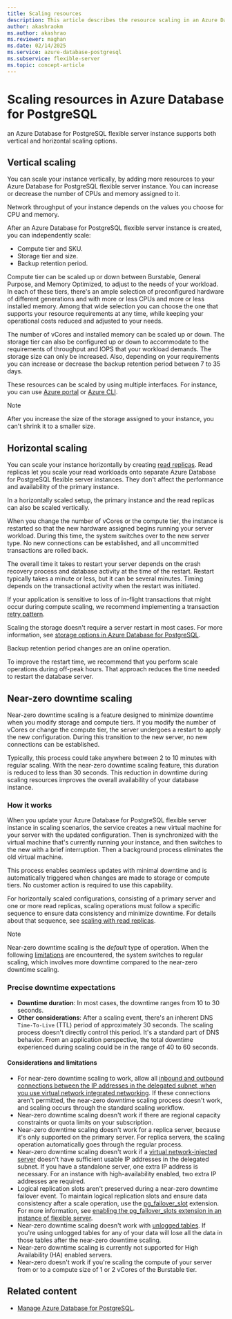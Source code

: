 ```yaml
---
title: Scaling resources
description: This article describes the resource scaling in an Azure Database for PostgreSQL flexible server instance.
author: akashraokm
ms.author: akashrao
ms.reviewer: maghan
ms.date: 02/14/2025
ms.service: azure-database-postgresql
ms.subservice: flexible-server
ms.topic: concept-article
---
```


# Scaling resources in Azure Database for PostgreSQL 

an Azure Database for PostgreSQL flexible server instance supports both vertical and horizontal scaling options.

## Vertical scaling

You can scale your instance vertically, by adding more resources to your Azure Database for PostgreSQL flexible server instance. You can increase or decrease the number of CPUs and memory assigned to it.

Network throughput of your instance depends on the values you choose for CPU and memory.

After an Azure Database for PostgreSQL flexible server instance is created, you can independently scale:

- Compute tier and SKU.
- Storage tier and size.
- Backup retention period.

Compute tier can be scaled up or down between Burstable, General Purpose, and Memory Optimized, to adjust to the needs of your workload. In each of these tiers, there's an ample selection of preconfigured hardware of different generations and with more or less CPUs and more or less installed memory. Among that wide selection you can choose the one that supports your resource requirements at any time, while keeping your operational costs reduced and adjusted to your needs.

The number of vCores and installed memory can be scaled up or down. The storage tier can also be configured up or down to accommodate to the requirements of throughput and IOPS that your workload demands. The storage size can only be increased. Also, depending on your requirements you can increase or decrease the backup retention period between 7 to 35 days.

These resources can be scaled by using multiple interfaces. For instance, you can use [Azure portal](quickstart-create-server.md) or [Azure CLI](quickstart-create-server.md).

> [!NOTE]
> After you increase the size of the storage assigned to your instance, you can't shrink it to a smaller size.

## Horizontal scaling

You can scale your instance horizontally by creating [read replicas](concepts-read-replicas.md). Read replicas let you scale your read workloads onto separate Azure Database for PostgreSQL flexible server instances. They don't affect the performance and availability of the primary instance.

In a horizontally scaled setup, the primary instance and the read replicas can also be scaled vertically.

When you change the number of vCores or the compute tier, the instance is restarted so that the new hardware assigned begins running your server workload. During this time, the system switches over to the new server type. No new connections can be established, and all uncommitted transactions are rolled back.

The overall time it takes to restart your server depends on the crash recovery process and database activity at the time of the restart. Restart typically takes a minute or less, but it can be several minutes. Timing depends on the transactional activity when the restart was initiated.

If your application is sensitive to loss of in-flight transactions that might occur during compute scaling, we recommend implementing a transaction [retry pattern](../single-server/concepts-connectivity.md#handling-transient-errors).

Scaling the storage doesn't require a server restart in most cases. For more information, see [storage options in Azure Database for PostgreSQL](concepts-scaling-resources.md).

Backup retention period changes are an online operation.

To improve the restart time, we recommend that you perform scale operations during off-peak hours. That approach reduces the time needed to restart the database server.

## Near-zero downtime scaling

Near-zero downtime scaling is a feature designed to minimize downtime when you modify storage and compute tiers. If you modify the number of vCores or change the compute tier, the server undergoes a restart to apply the new configuration. During this transition to the new server, no new connections can be established.

Typically, this process could take anywhere between 2 to 10 minutes with regular scaling. With the near-zero downtime scaling feature, this duration is reduced to less than 30 seconds. This reduction in downtime during scaling resources improves the overall availability of your database instance.

### How it works

When you update your Azure Database for PostgreSQL flexible server instance in scaling scenarios, the service creates a new virtual machine for your server with the updated configuration. Then is synchronized with the virtual machine that's currently running your instance, and then switches to the new with a brief interruption. Then a background process eliminates the old virtual machine. 

This process enables seamless updates with minimal downtime and is automatically triggered when changes are made to storage or compute tiers. No customer action is required to use this capability.

For horizontally scaled configurations, consisting of a primary server and one or more read replicas, scaling operations must follow a specific sequence to ensure data consistency and minimize downtime. For details about that sequence, see [scaling with read replicas](concepts-read-replicas.md#scale).

> [!NOTE]
> Near-zero downtime scaling is the _default_ type of operation. When the following [limitations](#considerations-and-limitations) are encountered, the system switches to regular scaling, which involves more downtime compared to the near-zero downtime scaling.

### Precise downtime expectations

* **Downtime duration**: In most cases, the downtime ranges from 10 to 30 seconds.
* **Other considerations**: After a scaling event, there's an inherent DNS `Time-To-Live` (TTL) period of approximately 30 seconds. The scaling process doesn't directly control this period. It's a standard part of DNS behavior. From an application perspective, the total downtime experienced during scaling could be in the range of 40 to 60 seconds.

#### Considerations and limitations

- For near-zero downtime scaling to work, allow all [inbound and outbound connections between the IP addresses in the delegated subnet, when you use virtual network integrated networking](concepts-networking-private.md#virtual-network-concepts). If these connections aren't permitted, the near-zero downtime scaling process doesn't work, and scaling occurs through the standard scaling workflow.
- Near-zero downtime scaling doesn't work if there are regional capacity constraints or quota limits on your subscription.
- Near-zero downtime scaling doesn't work for a replica server, because it's only supported on the primary server. For replica servers, the scaling operation automatically goes through the regular process.
- Near-zero downtime scaling doesn't work if a [virtual network-injected server](concepts-networking-private.md#virtual-network-concepts) doesn't have sufficient usable IP addresses in the delegated subnet. If you have a standalone server, one extra IP address is necessary. For an instance with high-availability enabled, two extra IP addresses are required.
- Logical replication slots aren't preserved during a near-zero downtime failover event. To maintain logical replication slots and ensure data consistency after a scale operation, use the [pg_failover_slot](https://github.com/EnterpriseDB/pg_failover_slots) extension. For more information, see [enabling the pg_failover_slots extension in an instance of flexible server](../extensions/concepts-extensions-considerations.md#pg_failover_slots).
- Near-zero downtime scaling doesn't work with [unlogged tables](https://www.postgresql.org/docs/current/sql-createtable.html#SQL-CREATETABLE-UNLOGGED). If you're using unlogged tables for any of your data will lose all the data in those tables after the near-zero downtime scaling.
- Near-zero downtime scaling is currently not supported for High Availability (HA) enabled servers.
- Near-zero doesn't work if you're scaling the compute of your server from or to a compute size of 1 or 2 vCores of the Burstable tier. 

## Related content

- [Manage Azure Database for PostgreSQL](how-to-manage-server-portal.md).
